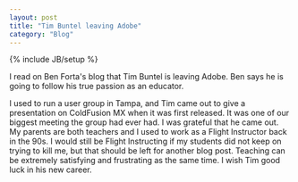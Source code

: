 ```yaml
---
layout: post
title: "Tim Buntel leaving Adobe"
category: "Blog"
---
```

{% include JB/setup %}

I read on Ben Forta's blog that Tim Buntel is leaving Adobe. Ben says he is going to follow his true passion as an educator.

I used to run a user group in Tampa, and Tim came out to give a presentation on ColdFusion MX when it was first released. It was one of our biggest meeting the group had ever had. I was grateful that he came out. My parents are both teachers and I used to work as a Flight Instructor back in the 90s. I would still be Flight Instructing if my students did not keep on trying to kill me, but that should be left for another blog post. Teaching can be extremely satisfying and frustrating as the same time. I wish Tim good luck in his new career.